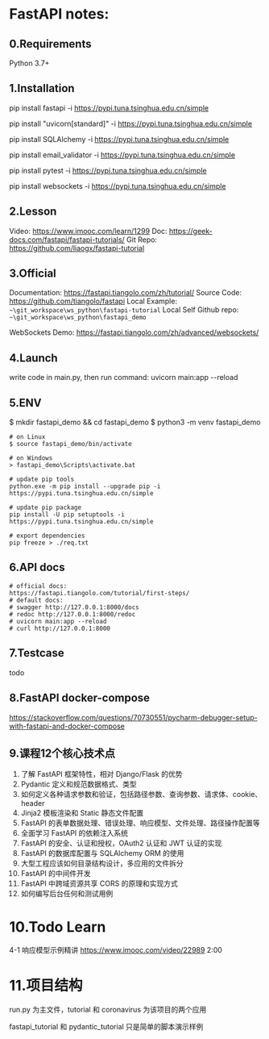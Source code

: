 # FastAPI notes:

## 0.Requirements
Python 3.7+

## 1.Installation

pip install fastapi -i https://pypi.tuna.tsinghua.edu.cn/simple

pip install "uvicorn[standard]" -i https://pypi.tuna.tsinghua.edu.cn/simple

pip install SQLAlchemy -i https://pypi.tuna.tsinghua.edu.cn/simple

pip install email_validator -i https://pypi.tuna.tsinghua.edu.cn/simple

pip install pytest -i https://pypi.tuna.tsinghua.edu.cn/simple

pip install websockets -i https://pypi.tuna.tsinghua.edu.cn/simple

## 2.Lesson
Video: https://www.imooc.com/learn/1299
Doc: https://geek-docs.com/fastapi/fastapi-tutorials/
Git Repo: https://github.com/liaogx/fastapi-tutorial

## 3.Official
Documentation: https://fastapi.tiangolo.com/zh/tutorial/
Source Code: https://github.com/tiangolo/fastapi
Local Example: `~\git_workspace\ws_python\fastapi-tutorial`
Local Self Github repo: `~\git_workspace\ws_python\fastapi_demo`

WebSockets Demo:
https://fastapi.tiangolo.com/zh/advanced/websockets/

## 4.Launch
write code in main.py, then run command: uvicorn main:app --reload

## 5.ENV
$ mkdir fastapi_demo && cd fastapi_demo
$ python3 -m venv fastapi_demo

```
# on Linux
$ source fastapi_demo/bin/activate

# on Windows
> fastapi_demo\Scripts\activate.bat

# update pip tools
python.exe -m pip install --upgrade pip -i https://pypi.tuna.tsinghua.edu.cn/simple

# update pip package
pip install -U pip setuptools -i https://pypi.tuna.tsinghua.edu.cn/simple

# export dependencies
pip freeze > ./req.txt
```

## 6.API docs

```
# official docs:
https://fastapi.tiangolo.com/tutorial/first-steps/
# default docs:
# swagger http://127.0.0.1:8000/docs
# redoc http://127.0.0.1:8000/redoc
# uvicorn main:app --reload
# curl http://127.0.0.1:8000
```

## 7.Testcase
todo

## 8.FastAPI docker-compose 

https://stackoverflow.com/questions/70730551/pycharm-debugger-setup-with-fastapi-and-docker-compose

## 9.课程12个核心技术点

1. 了解 FastAPI 框架特性，相对 Django/Flask 的优势
2. Pydantic 定义和规范数据格式、类型
3. 如何定义各种请求参数和验证，包括路径参数、查询参数、请求体、cookie、header
4. Jinja2 模板渲染和 Static 静态文件配置
5. FastAPI 的表单数据处理、错误处理、响应模型、文件处理、路径操作配置等
6. 全面学习 FastAPI 的依赖注入系统
7. FastAPI 的安全、认证和授权，OAuth2 认证和 JWT 认证的实现
8. FastAPI 的数据库配置与 SQLAlchemy ORM 的使用
9. 大型工程应该如何目录结构设计，多应用的文件拆分
10. FastAPI 的中间件开发
11. FastAPI 中跨域资源共享 CORS 的原理和实现方式
12. 如何编写后台任何和测试用例

# 10.Todo Learn
4-1 响应模型示例精讲
https://www.imooc.com/video/22989
2:00

# 11.项目结构

run.py 为主文件，tutorial 和 coronavirus 为该项目的两个应用

fastapi_tutorial 和 pydantic_tutorial 只是简单的脚本演示样例





